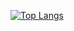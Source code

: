 [![Top Langs](https://github-readme-stats.vercel.app/api/top-langs/?username=pyrybjork&layout=compact&showicons=true&count_private=true&)](https://github.com/anuraghazra/github-readme-stats)
